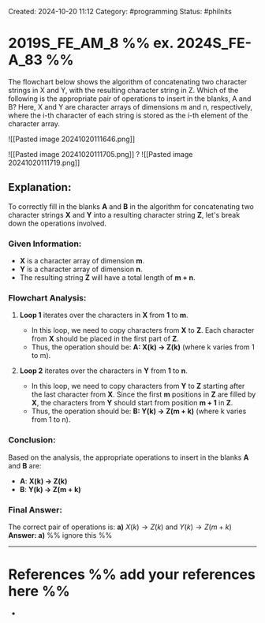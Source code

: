 Created: 2024-10-20 11:12
Category: #programming
Status: #philnits



# 2019S_FE_AM_8 %% ex. 2024S_FE-A_83 %%

The flowchart below shows the algorithm of concatenating two character strings in X and Y, with the resulting character string in Z. Which of the following is the appropriate pair of operations to insert in the blanks, A and B? Here, X and Y are character arrays of dimensions m and n, respectively, where the i-th character of each string is stored as the i-th element of the character array.

![[Pasted image 20241020111646.png]]

![[Pasted image 20241020111705.png]]
?
![[Pasted image 20241020111719.png]]
## **Explanation:**

To correctly fill in the blanks **A** and **B** in the algorithm for concatenating two character strings **X** and **Y** into a resulting character string **Z**, let's break down the operations involved.

### Given Information:

- **X** is a character array of dimension **m**.
- **Y** is a character array of dimension **n**.
- The resulting string **Z** will have a total length of **m + n**.

### Flowchart Analysis:

1. **Loop 1** iterates over the characters in **X** from **1** to **m**.

    - In this loop, we need to copy characters from **X** to **Z**. Each character from **X** should be placed in the first part of **Z**.
    - Thus, the operation should be: **A: X(k) → Z(k)** (where k varies from 1 to m).
2. **Loop 2** iterates over the characters in **Y** from **1** to **n**.

    - In this loop, we need to copy characters from **Y** to **Z** starting after the last character from **X**. Since the first **m** positions in **Z** are filled by **X**, the characters from **Y** should start from position **m + 1** in **Z**.
    - Thus, the operation should be: **B: Y(k) → Z(m + k)** (where k varies from 1 to n).

### **Conclusion:**

Based on the analysis, the appropriate operations to insert in the blanks **A** and **B** are:

- **A**: **X(k) → Z(k)**
- **B**: **Y(k) → Z(m + k)**

### **Final Answer:**

The correct pair of operations is:
**a)** $X(k)→Z(k)$ and $Y(k)→Z(m+k)$
**Answer: a)**
%% ignore this %%
<!--SR:!2025-03-20,14,290-->
---









# References %% add your references here %%
- 